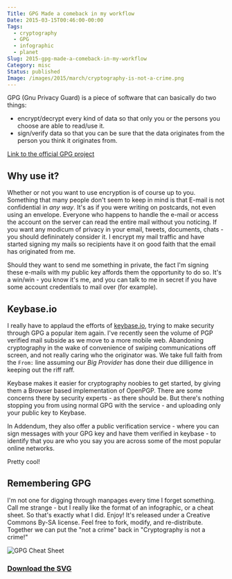 ```yaml
---
Title: GPG Made a comeback in my workflow
Date: 2015-03-15T00:46:00-00:00
Tags:
  - cryptography
  - GPG
  - infographic
  - planet
Slug: 2015-gpg-made-a-comeback-in-my-workflow
Category: misc
Status: published
Image: /images/2015/march/cryptography-is-not-a-crime.png
---
```


GPG (Gnu Privacy Guard) is a piece of software that can basically do two things:

- encrypt/decrypt every kind of data so that only you or the persons you choose are able to read/use it.
- sign/verify data so that you can be sure that the data originates from the person you think it originates from.

[Link to the official GPG project](http://www.gnupg.org/)

## Why use it?

Whether or not you want to use encryption is of course up to you. Something that many people don't seem to keep in mind is that E-mail is not confidential in *any way*. It's as if you were writing on postcards, not even using an envelope. Everyone who happens to handle the e-mail or access the account on the server can read the entire mail without you noticing. If you want any modicum of privacy in your email, tweets, documents, chats - you should defininately consider it. I encrypt my mail traffic and have started signing my mails so recipients have it on good faith that the email has originated from me.

Should they want to send me something in private, the fact I'm signing these e-mails with my public key affords them the opportunity to do so. It's a win/win - you know it's me, and you can talk to me in secret if you have some account credentials to mail over (for example).

## Keybase.io

I really have to applaud the efforts of [keybase.io](http://keybase.io), trying to make security through GPG a popular item again. I've recently seen the volume of PGP verified mail subside as we move to a more mobile web. Abandoning cryptography in the wake of convenience of swiping communications off screen, and not really caring who the originator was. We take full faith from the `From:` line assuming our *Big Provider* has done their due dilligence in keeping out the riff raff.

Keybase makes it easier for cryptography noobies to get started, by giving them a Browser based implementation of OpenPGP. There are some concerns there by security experts - as there should be. But there's nothing stopping you from using normal GPG with the service - and uploading only your public key to Keybase.

In Addendum, they also offer a public verification service - where you can sign messages with your GPG key and have them verified in keybase - to identify that you are who you say you are across some of the most popular online networks.

Pretty cool!

## Remembering GPG

I'm not one for digging through manpages every time I forget something. Call me strange - but I really like the format of an infographic, or a cheat sheet. So that's exactly what I did. Enjoy! It's released under a  Creative Commons By-SA license. Feel free to fork, modify, and re-distribute. Together we can put the "not a crime" back in "Cryptography is not a crime!"

![GPG Cheat Sheet](/images/2015/march/gpg-cheat-sheet.png)

### [Download the SVG](/images/2015/march/gpg-cheat-sheet.svg.zip)
